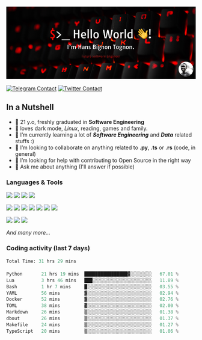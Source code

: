 ![Cover](assets/gh-readme-cover.png)

[![Telegram Contact](https://img.shields.io/badge/Telegram-%230088CC.svg?style=for-the-badge&logo=telegram&logoColor=white)](https://t.me/hanstobi) [![Twitter Contact](https://img.shields.io/badge/Twitter-%2308A0E9.svg?style=for-the-badge&logo=twitter&logoColor=white)](https://twitter.com/_tobihans)

## In a Nutshell
- 👤 21 y.o, freshly graduated in **Software Engineering**
- 🖤 loves dark mode, *Linux*, reading, games and family.
- 🌱 I’m currently learning a lot of ***Software Engineering*** and ***Data*** related stuffs :)
- 👯 I’m looking to collaborate on anything related to **.py**, **.ts** or **.rs** (code, in general)
- 🤔 I’m looking for help with contributing to Open Source in the right way
- 💬 Ask me about anything (I'll answer if possible)

### Languages & Tools
![](https://img.shields.io/badge/Linux-%23eab30f.svg?style=for-the-badge&logo=linux&logoColor=black) ![](https://img.shields.io/badge/Git-%23e54a2f.svg?style=for-the-badge&logo=git&logoColor=white) ![](https://img.shields.io/badge/Github-%231a1d21.svg?style=for-the-badge&logo=github&logoColor=white) ![](https://img.shields.io/badge/Docker-%230394f0.svg?style=for-the-badge&logo=docker&logoColor=white)

![](https://img.shields.io/badge/C-%231a1d21.svg?style=for-the-badge&logo=C&logoColor=white) ![](https://img.shields.io/badge/TypeScript-%230074c2.svg?style=for-the-badge&logo=typescript&logoColor=white) ![](https://img.shields.io/badge/Python-%23f0c540.svg?style=for-the-badge&logo=python) ![](https://img.shields.io/badge/Rust-%23ea4800.svg?style=for-the-badge&logo=rust) ![](https://img.shields.io/badge/Php-%237175aa.svg?style=for-the-badge&logo=php&logoColor=white) ![](https://img.shields.io/badge/HTML-%23d84924.svg?style=for-the-badge&logo=html5&logoColor=white) ![](https://img.shields.io/badge/Scss-%23c45f92.svg?style=for-the-badge&logo=sass&logoColor=white)

![](https://img.shields.io/badge/Vue-%23314559.svg?style=for-the-badge&logo=vue.js) ![](https://img.shields.io/badge/Laravel-%23e54a2f.svg?style=for-the-badge&logo=laravel&logoColor=white) ![](https://img.shields.io/badge/Adonis-%235a45ff.svg?style=for-the-badge&logo=adonisjs)

*And many more...*

### Coding activity (last 7 days)
<!--START_SECTION:waka-->

```python
Total Time: 31 hrs 29 mins

Python       21 hrs 19 mins  ████████████████▓░░░░░░░░   67.01 %
Lua          3 hrs 46 mins   ███░░░░░░░░░░░░░░░░░░░░░░   11.89 %
Bash         1 hr 7 mins     █░░░░░░░░░░░░░░░░░░░░░░░░   03.55 %
YAML         56 mins         ▓░░░░░░░░░░░░░░░░░░░░░░░░   02.94 %
Docker       52 mins         ▓░░░░░░░░░░░░░░░░░░░░░░░░   02.76 %
TOML         38 mins         ▓░░░░░░░░░░░░░░░░░░░░░░░░   02.00 %
Markdown     26 mins         ▒░░░░░░░░░░░░░░░░░░░░░░░░   01.38 %
dbout        26 mins         ▒░░░░░░░░░░░░░░░░░░░░░░░░   01.37 %
Makefile     24 mins         ▒░░░░░░░░░░░░░░░░░░░░░░░░   01.27 %
TypeScript   20 mins         ▒░░░░░░░░░░░░░░░░░░░░░░░░   01.06 %
```

<!--END_SECTION:waka-->
